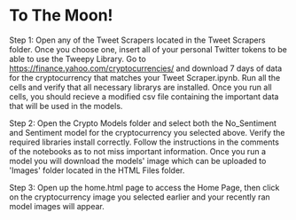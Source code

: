 # To The Moon!

Step 1: Open any of the Tweet Scrapers located in the Tweet Scrapers folder. Once you choose one, insert all of your personal Twitter tokens to be able to use the Tweepy Library. Go to https://finance.yahoo.com/cryptocurrencies/ and download 7 days of data for the cryptocurrency that matches your Tweet Scraper.ipynb. Run all the cells and verify that all necessary librarys are installed. Once you run all cells, you should recieve a modified csv file containing the important data that will be used in the models.

Step 2: Open the Crypto Models folder and select both the No_Sentiment and Sentiment model for the cryptocurrency you selected above. Verify the required libraries install correctly. Follow the instructions in the comments of the notebooks as to not miss important information. Once you run a model you will download the models' image which can be uploaded to 'Images' folder located in the HTML Files folder.

Step 3: Open up the home.html page to access the Home Page, then click on the cryptocurrency image you selected earlier and your recently ran model images will appear.
